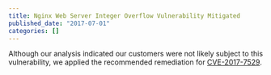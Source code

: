 ```yaml
---
title: Nginx Web Server Integer Overflow Vulnerability Mitigated
published_date: "2017-07-01"
categories: []
---
```

Although our analysis indicated our customers were not likely subject to this vulnerability, we applied the recommended remediation for [CVE-2017-7529](https://cve.mitre.org/cgi-bin/cvename.cgi?name=CVE-2017-7529).
